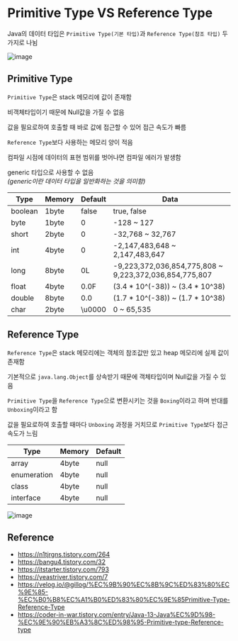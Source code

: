 # Primitive Type VS Reference Type

Java의 데이터 타입은 `Primitive Type(기본 타입)`과 `Reference Type(참조 타입)` 두 가지로 나뉨  

![image](https://user-images.githubusercontent.com/55227276/206993885-458336b5-cb0e-4a1b-80f8-37bf03af6e5e.png)



## Primitive Type

`Primitive Type`은 stack 메모리에 값이 존재함  

비객체타입이기 때문에 Null값을 가질 수 없음  

값을 필요로하여 호출할 때 바로 값에 접근할 수 있어 접근 속도가 빠름  

`Reference Type`보다 사용하는 메모리 양이 적음  

컴파일 시점에 데이터의 표현 범위를 벗어나면 컴파일 에러가 발생함  

generic 타입으로 사용할 수 없음  
_(generic이란 데이터 타입을 일반화하는 것을 의미함)_  


|Type   |Memory|Default|Data                                                  |
|-------|------|-------|------------------------------------------------------|
|boolean|1byte |false  |true, false                                           |
|byte   |1byte |0      |-128 ~ 127                                            |
|short  |2byte |0      |-32,768 ~ 32,767                                      |
|int    |4byte |0      |-2,147,483,648 ~ 2,147,483,647                        |
|long   |8byte |0L     |-9,223,372,036,854,775,808 ~ 9,223,372,036,854,775,807|
|float  |4byte |0.0F   |(3.4 * 10^(-38)) ~ (3.4 * 10^38)                      |
|double |8byte |0.0    |(1.7 * 10^(-38)) ~ (1.7 * 10^38)                      |
|char   |2byte |\u0000 |0 ~ 65,535                                            |



## Reference Type

`Reference Type`은 stack 메모리에는 객체의 참조값만 있고 heap 메모리에 실제 값이 존재함  

기본적으로 `java.lang.Object`를 상속받기 때문에 객체타입이며 Null값을 가질 수 있음  

`Primitive Type`을 `Reference Type`으로 변환시키는 것을 `Boxing`이라고 하며 반대를 `Unboxing`이라고 함  

값을 필요로하여 호출할 때마다 `Unboxing` 과정을 거치므로 `Primitive Type`보다 접근 속도가 느림  

|Type       |Memory|Default|
|-----------|------|-------|
|array      |4byte |null   |
|enumeration|4byte |null   |
|class      |4byte |null   |
|interface  |4byte |null   |

![image](https://user-images.githubusercontent.com/55227276/207061055-8f6de382-d27c-4f8b-81e0-433c803b40f2.png)


## Reference

- https://n1tjrgns.tistory.com/264
- https://bangu4.tistory.com/32
- https://itstarter.tistory.com/793
- https://yeastriver.tistory.com/7
- https://velog.io/@gillog/%EC%9B%90%EC%8B%9C%ED%83%80%EC%9E%85-%EC%B0%B8%EC%A1%B0%ED%83%80%EC%9E%85Primitive-Type-Reference-Type
- https://coder-in-war.tistory.com/entry/Java-13-Java%EC%9D%98-%EC%9E%90%EB%A3%8C%ED%98%95-Primitive-type-Reference-type
